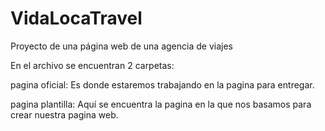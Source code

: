 # VidaLocaTravel
Proyecto de una página web de una agencia de viajes

En el archivo se encuentran 2 carpetas:

pagina oficial: Es donde estaremos trabajando en la pagina para entregar.

pagina plantilla: Aquí se encuentra la pagina en la que nos basamos para crear nuestra pagina web.